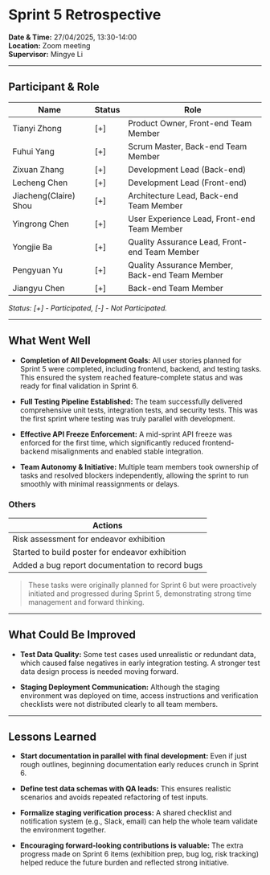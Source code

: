 # Sprint 5 Retrospective

**Date & Time:** 27/04/2025, 13:30-14:00  
**Location:** Zoom meeting  
**Supervisor:** Mingye Li

---

## **Participant & Role**

| Name                  | Status | Role                                           |
|-----------------------|--------|------------------------------------------------|
| Tianyi Zhong          | [+]    | Product Owner, Front-end Team Member           |
| Fuhui Yang            | [+]    | Scrum Master, Back-end Team Member             |
| Zixuan Zhang          | [+]    | Development Lead (Back-end)                    |
| Lecheng Chen          | [+]    | Development Lead (Front-end)                   |
| Jiacheng(Claire) Shou | [+]    | Architecture Lead, Back-end Team Member        |
| Yingrong Chen         | [+]    | User Experience Lead, Front-end Team Member    |
| Yongjie Ba            | [+]    | Quality Assurance Lead, Front-end Team Member  |
| Pengyuan Yu           | [+]    | Quality Assurance Member, Back-end Team Member |
| Jiangyu Chen          | [+]    | Back-end Team Member                           |

*Status: [+] - Participated, [-] - Not Participated.*

---

## **What Went Well**

- **Completion of All Development Goals:** All user stories planned for Sprint 5 were completed, including frontend, backend, and testing tasks. This ensured the system reached feature-complete status and was ready for final validation in Sprint 6.

- **Full Testing Pipeline Established:** The team successfully delivered comprehensive unit tests, integration tests, and security tests. This was the first sprint where testing was truly parallel with development.

- **Effective API Freeze Enforcement:** A mid-sprint API freeze was enforced for the first time, which significantly reduced frontend-backend misalignments and enabled stable integration.

- **Team Autonomy & Initiative:** Multiple team members took ownership of tasks and resolved blockers independently, allowing the sprint to run smoothly with minimal reassignments or delays.

### **Others**

| Actions                                       |
|-----------------------------------------------|
| Risk assessment for endeavor exhibition       |
| Started to build poster for endeavor exhibition |
| Added a bug report documentation to record bugs |

> These tasks were originally planned for Sprint 6 but were proactively initiated and progressed during Sprint 5, demonstrating strong time management and forward thinking.

---

## **What Could Be Improved**

- **Test Data Quality:** Some test cases used unrealistic or redundant data, which caused false negatives in early integration testing. A stronger test data design process is needed moving forward.

- **Staging Deployment Communication:** Although the staging environment was deployed on time, access instructions and verification checklists were not distributed clearly to all team members.

---

## **Lessons Learned**

- **Start documentation in parallel with final development:** Even if just rough outlines, beginning documentation early reduces crunch in Sprint 6.

- **Define test data schemas with QA leads:** This ensures realistic scenarios and avoids repeated refactoring of test inputs.

- **Formalize staging verification process:** A shared checklist and notification system (e.g., Slack, email) can help the whole team validate the environment together.

- **Encouraging forward-looking contributions is valuable:** The extra progress made on Sprint 6 items (exhibition prep, bug log, risk tracking) helped reduce the future burden and reflected strong initiative.
